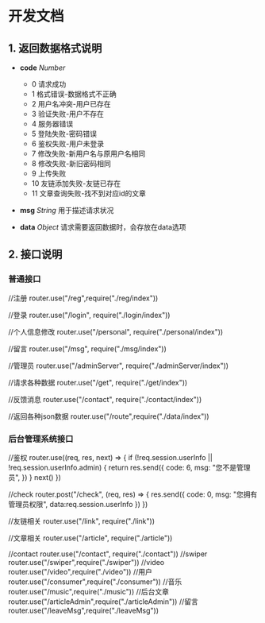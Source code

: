 # 开发文档

## 1. 返回数据格式说明
- **code** *Number*
    - 0 请求成功
    - 1 格式错误-数据格式不正确
    - 2 用户名冲突-用户已存在
    - 3 验证失败-用户不存在
    - 4 服务器错误
    - 5 登陆失败-密码错误
    - 6 鉴权失败-用户未登录
    - 7 修改失败-新用户名与原用户名相同
    - 8 修改失败-新旧密码相同
    - 9 上传失败
    - 10 友链添加失败-友链已存在
    - 11 文章查询失败-找不到对应id的文章
    
- **msg** *String*
    用于描述请求状况
  
- **data** *Object*
    请求需要返回数据时，会存放在data选项

## 2. 接口说明

### 普通接口
//注册
router.use("/reg",require("./reg/index"))

//登录
router.use("/login", require("./login/index"))

//个人信息修改
router.use("/personal", require("./personal/index"))

//留言
router.use("/msg", require("./msg/index"))

//管理员
router.use("/adminServer", require("./adminServer/index"))

//请求各种数据
router.use("/get", require("./get/index"))

//反馈消息
router.use("/contact", require("./contact/index"))

//返回各种json数据
router.use("/route",require("./data/index"))
### 后台管理系统接口
//鉴权
router.use((req, res, next) => {
if (!req.session.userInfo || !req.session.userInfo.admin) {
return res.send({
code: 6,
msg: "您不是管理员",
})
}
next()
})

//check
router.post("/check", (req, res) => {
res.send({
code: 0,
msg: "您拥有管理员权限",
data:req.session.userInfo
})
})

//友链相关
router.use("/link", require("./link"))

//文章相关
router.use("/article", require("./article"))

//contact
router.use("/contact", require("./contact"))
//swiper
router.use("/swiper",require("./swiper"))
//video
router.use("/video",require("./video"))
//用户
router.use("/consumer",require("./consumer"))
//音乐
router.use("/music",require("./music"))
//后台文章
router.use("/articleAdmin",require("./articleAdmin"))
//留言
router.use("/leaveMsg",require("./leaveMsg"))
